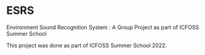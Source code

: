 # ESRS
Environment Sound Recognition System : A Group Project as part of ICFOSS Summer School

This project was done as part of ICFOSS Summer School 2022.
